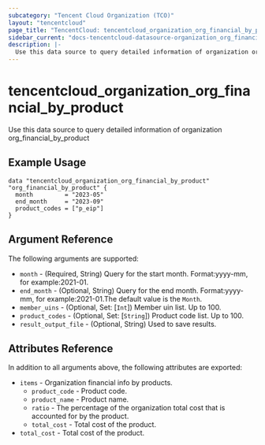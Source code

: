 ```yaml
---
subcategory: "Tencent Cloud Organization (TCO)"
layout: "tencentcloud"
page_title: "TencentCloud: tencentcloud_organization_org_financial_by_product"
sidebar_current: "docs-tencentcloud-datasource-organization_org_financial_by_product"
description: |-
  Use this data source to query detailed information of organization org_financial_by_product
---
```


# tencentcloud_organization_org_financial_by_product

Use this data source to query detailed information of organization org_financial_by_product

## Example Usage

```hcl
data "tencentcloud_organization_org_financial_by_product" "org_financial_by_product" {
  month         = "2023-05"
  end_month     = "2023-09"
  product_codes = ["p_eip"]
}
```

## Argument Reference

The following arguments are supported:

* `month` - (Required, String) Query for the start month. Format:yyyy-mm, for example:2021-01.
* `end_month` - (Optional, String) Query for the end month. Format:yyyy-mm, for example:2021-01.The default value is the `Month`.
* `member_uins` - (Optional, Set: [`Int`]) Member uin list. Up to 100.
* `product_codes` - (Optional, Set: [`String`]) Product code list. Up to 100.
* `result_output_file` - (Optional, String) Used to save results.

## Attributes Reference

In addition to all arguments above, the following attributes are exported:

* `items` - Organization financial info by products.
  * `product_code` - Product code.
  * `product_name` - Product name.
  * `ratio` - The percentage of the organization total cost that is accounted for by the product.
  * `total_cost` - Total cost of the product.
* `total_cost` - Total cost of the product.



